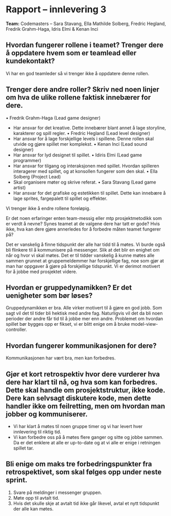 # Rapport – innlevering 3
**Team:** Codemasters – Sara Stavang, Ella Mathilde Solberg, Fredric Hegland, Fredrik Grahm-Haga, Idris Elmi & Kenan Inci


## Hvordan fungerer rollene i teamet? Trenger dere å oppdatere hvem som er teamlead eller kundekontakt?
Vi har en god teamleder så vi trenger ikke å oppdatere denne rollen.
    
## Trenger dere andre roller? Skriv ned noen linjer om hva de ulike rollene faktisk innebærer for dere.
•	Fredrik Grahm-Haga (Lead game designer)
-	Har ansvar for det kreative. Dette innebærer blant annet å lage storyline, karakterer og spill regler.
•	Fredric Hegland (Lead level designer)
-	Har ansvar for å lage forskjellige levels i spillene. Denne rollen skal utvide og gjøre spillet mer komplekst.
•	Kenan Inci (Lead sound designer)
-	Har ansvar for lyd designet til spillet.
•	Idiris Elmi (Lead game programmer)
-	Har ansvar for tilgang og interaksjonen med spillet. Hvordan spilleren interagerer med spillet, og at konsollen fungerer som den skal.
•	Ella Solberg (Project Lead)
-	 Skal organisere møter og skrive referat.
•	Sara Stavang (Lead game artist)
-	Har ansvar for det grafiske og estetikken til spillet. Dette kan innebære å lage sprites, fargepalett til spillet og effekter.

Vi trenger ikke å endre rollene foreløpig. 


Er det noen erfaringer enten team-messig eller mtp prosjektmetodikk som er verdt å nevne? Synes teamet at de valgene dere har tatt er gode? Hvis ikke, hva kan dere gjøre annerledes for å forbedre måten teamet fungerer på?

Det er vanskelig å finne tidspunkt der alle har tidd til å møtes. Vi burde også bli flinkere til å kommunisere på messenger. Slik at det blir en enighet om når og hvor vi skal møtes. Det er til tidder vanskelig å kunne møtes alle sammen grunnet at gruppemeldemmer har forskjellige fag, noe som gjør at man har oppgaver å gjøre på forskjellige tidspunkt. Vi er derimot motivert for å jobbe med prosjektet videre. 

## Hvordan er gruppedynamikken? Er det uenigheter som bør løses?

Gruppedynamikken er bra. Alle virker motivert til å gjøre en god jobb. Som sagt vil det til tider bli hektisk med andre fag. Naturligvis vil det da bli noen perioder der andre får tid til å jobbe mer enn andre. Problemet om hvordan spillet bør bygges opp er fikset, vi er blitt enige om å bruke model-view-controller. 
    
## Hvordan fungerer kommunikasjonen for dere?
Kommunikasjonen har vært bra, men kan forbedres. 
    

## Gjør et kort retrospektiv hvor dere vurderer hva dere har klart til nå, og hva som kan forbedres. Dette skal handle om prosjektstruktur, ikke kode. Dere kan selvsagt diskutere kode, men dette handler ikke om feilretting, men om hvordan man jobber og kommuniserer.

-	Vi har klart å møtes til noen gruppe timer og vi har levert hver innlevering til riktig tid.
-	Vi kan forbedre oss på å møtes flere ganger og sitte og jobbe sammen. Da er det enklere at alle er up-to-date og at vi alle er enige i retningen spillet tar.



## Bli enige om maks tre forbedringspunkter fra retrospektivet, som skal følges opp under neste sprint.

1.	Svare på meldinger i messenger gruppen. 
2.	Møte opp til avtalt tid. 
3.	Hvis det skulle skje at avtalt tid ikke går likevel, avtal et nytt tidspunkt der alle kan møtes.

